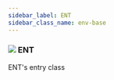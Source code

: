 ```yaml
---
sidebar_label: ENT
sidebar_class_name: env-base
---
```


### ![](/img/wiki/base.png) ENT
ENT's entry class<br/>


